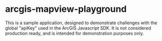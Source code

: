 # arcgis-mapview-playground

This is a sample application, designed to demonstrate challenges
with the global "apiKey" used in the ArcGIS Javascript SDK. It is 
not considered production ready, and is intended for demonstration
purposes only.

